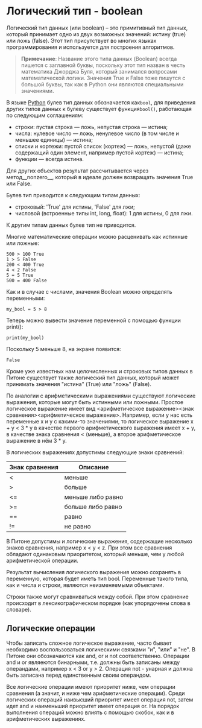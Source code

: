 # Логический тип - boolean

Логический тип данных (или boolean) – это примитивный тип данных, который принимает одно из двух возможных значений: истину (true) или ложь (false). Этот тип присутствует во многих языках программирования и используется для построения алгоритмов.

> **Примечание**: Название этого типа данных (Boolean) всегда пишется с заглавной буквы, поскольку этот тип назван в честь математика Джорджа Буля, который занимался вопросами математической логики. Значения True и False тоже пишутся с большой буквы, так как в Python они являются специальными значениями.

В языке [Python](https://ru.wikipedia.org/wiki/Python) булев тип данных обозначается как`bool`, для приведения других типов данных к булеву существует функция`bool()`, работающая по следующим соглашениям:

* строки: пустая строка — ложь, непустая строка — истина;
* числа: нулевое число — ложь, ненулевое число (в том числе и меньшее единицы) — истина;
* списки и кортежи: пустой список (кортеж) — ложь, непустой (даже содержащий один элемент, например пустой кортеж) — истина;
* функции — всегда истина.

Для других объектов результат рассчитывается через метод\__nonzero\_\_, который в идеале должен возвращать значения True или False.

Булев тип приводится к следующим типам данных:

* строковый: 'True' для истины, 'False' для лжи;
* числовой (встроенные типы int, long, float): 1 для истины, 0 для лжи.

К другим типам данных булев тип не приводится.

Многие математические операции можно расценивать как истинные или ложные:

`500 > 100 True  `\
`1 > 5 False  `\
`200 < 400 True  `\
`4 < 2 False  `\
`5 = 5 True  `\
`500 = 400 False`

Как и в случае с числами, значения Boolean можно определять переменными:

`my_bool = 5 > 8`

Теперь можно вывести значение переменной с помощью функции print():

`print(my_bool)`

Поскольку 5 меньше 8, на экране появится:

`False`

Кроме уже известных нам целочисленных и строковых типов данных в Питоне существует также логический тип данных, который может принимать значения "истина" (True) или "ложь" (False).

По аналогии с арифметическими выражениями существуют логические выражения, которые могут быть истинными или ложными. Простое логическое выражение имеет вид <арифметическое выражение><знак сравнения><арифметическое выражение>. Например, если у нас есть переменные x и y с какими-то значениями, то логическое выражение x + y < 3 \* y в качестве первого арифметического выражения имеет x + y, в качестве знака сравнения < (меньше), а второе арифметическое выражение в нём 3 \* y.

В логических выражениях допустимы следующие знаки сравнений:

| Знак сравнения | Описание          |
| -------------- | ----------------- |
| <              | меньше            |
| >              | больше            |
| <=             | меньше либо равно |
| >=             | больше либо равно |
| ==             | равно             |
| !=             | не равно          |

В Питоне допустимы и логические выражения, содержащие несколько знаков сравнения, например x < y < z. При этом все сравнения обладают одинаковым приоритетом, который меньше, чем у любой арифметической операции.

Результат вычисления логического выражения можно сохранять в переменную, которая будет иметь тип bool. Переменные такого типа, как и числа и строки, являются неизменяемыми объектами.

Строки также могут сравниваться между собой. При этом сравнение происходит в лексикографическом порядке (как упорядочены слова в словаре).

## Логические операции

Чтобы записать сложное логическое выражение, часто бывает необходимо воспользоваться логическими связками "и", "или" и "не". В Питоне они обозначаются как and, or и not соответственно. Операции and и or являеются бинарными, т.е. должны быть записаны между операндами, например x < 3 or y > 2. Операция not - унарная и должна быть записана перед единственным своим операндом.

Все логические операции имеют приоритет ниже, чем операции сравнения (а значит, и ниже чем арифметические операции). Среди логических операций наивысший приоритет имеет операция not, затем идет and и наименьший приоритет имеет операция or. На порядок выполнения операций можно влиять с помощью скобок, как и в арифметических выражениях.

